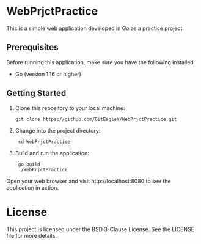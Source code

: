 # WebPrjctPractice

This is a simple web application developed in Go as a practice project.


## Prerequisites

Before running this application, make sure you have the following installed:

- Go (version 1.16 or higher)

## Getting Started

1. Clone this repository to your local machine:

       git clone https://github.com/GitEagleY/WebPrjctPractice.git

2. Change into the project directory:

        cd WebPrjctPractice

3. Build and run the application:


        go build
        ./WebPrjctPractice

Open your web browser and visit http://localhost:8080 to see the application in action.

# License

This project is licensed under the BSD 3-Clause License. See the LICENSE file for more details.
